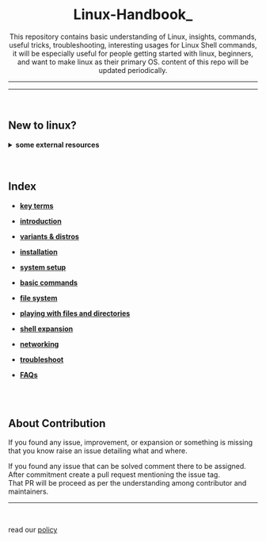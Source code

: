 <div align="center">
<h1>Linux-Handbook_</h1>

<p>
This repository contains basic understanding of Linux, insights, commands, useful tricks, troubleshooting, interesting usages for Linux Shell commands, it will be especially useful for people getting started with linux, beginners, and want to make linux as their primary OS. content of this repo will be updated periodically.
</p>
</div>

<hr>
<hr>
<br/>



## New to linux? 
<!-- ##  Your guide is waiting [here](./guide/guide.md) 
-->
<details style="cursor: pointer;"><summary><b> some external resources</b></summary>
<p>


### DOCs

- [From UBUNTU docs](https://ubuntu.com/tutorials/command-line-for-beginners)

### video lecture

- [within 25 minutes (English)](https://www.youtube.com/watch?v=SkB-eRCzWIU)

- [within 25 minutes (Hindi)](https://www.youtube.com/watch?v=BGjTboXjH28)

- [playlist (English)](https://www.youtube.com/playlist?list=PLtK75qxsQaMLZSo7KL-PmiRarU7hrpnwK)

### PDF

- [Linux Fundamentals](https://www.computer-pdf.com/operating-system/linux/786-tutorial-linux-fundamentals.html)

</p>
</details>



<br/>
<br/>

## Index

<b>

- [key terms](./data/)  

- [introduction](./data/01-introduction/introduction.md)

- [variants & distros](./data/02-distros_&_enviornments)

- [installation](./data/03-installation)

- [system setup](./data/04-system_setup)

- [basic commands](./data/05-basic_commands)

- [file system](./data/06-file_system)

- [playing with files and directories](./data/07-playing_with_files_and_directories)

- [shell expansion](./data/08-shell_expansion)

- [networking](./data/09-networking)

- [troubleshoot](./data/10-troubleshoot)

- [FAQs](./data/11-FAQs)

</b>
<br/>
<br/>

## About Contribution

If you found any issue, improvement, or expansion or something is missing that you know raise an issue detailing what and where.

If you found any issue that can be solved comment there to be assigned. After commitment create a pull request mentioning  the issue tag.<br/>
That PR will be proceed as per the understanding among contributor and maintainers.

<hr>
<br/>

read our [policy](./.github/CODE_OF_CONDUCT)

